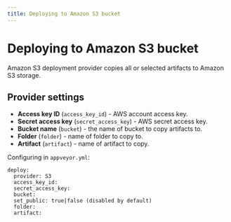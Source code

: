 ```yaml
---
title: Deploying to Amazon S3 bucket
---
```


# Deploying to Amazon S3 bucket

Amazon S3 deployment provider copies all or selected artifacts to Amazon S3 storage.

## Provider settings

* **Access key ID** (`access_key_id`) - AWS account access key.
* **Secret access key** (`secret_access_key`) - AWS secret access key.
* **Bucket name** (`bucket`) - the name of bucket to copy artifacts to.
* **Folder** (`folder`) - name of folder to copy to.
* **Artifact** (`artifact`) - name of artifact to copy.

Configuring in `appveyor.yml`:

    deploy:
      provider: S3
      access_key_id:
      secret_access_key:
      bucket:
      set_public: true|false (disabled by default)
      folder:
      artifact:
